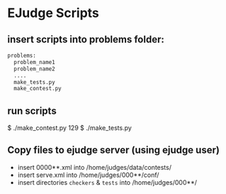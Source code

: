 # EJudge Scripts

## insert scripts into problems folder:
```bash
problems:
  problem_name1
  problem_name2
  ....
  make_tests.py
  make_contest.py
```

## run scripts
$ ./make_contest.py 129
$ ./make_tests.py

## Copy files to ejudge server (using ejudge user)
- insert 0000**.xml into /home/judges/data/contests/
- insert serve.xml into /home/judges/000**/conf/
- insert directories `checkers` & `tests` into /home/judges/000**/
